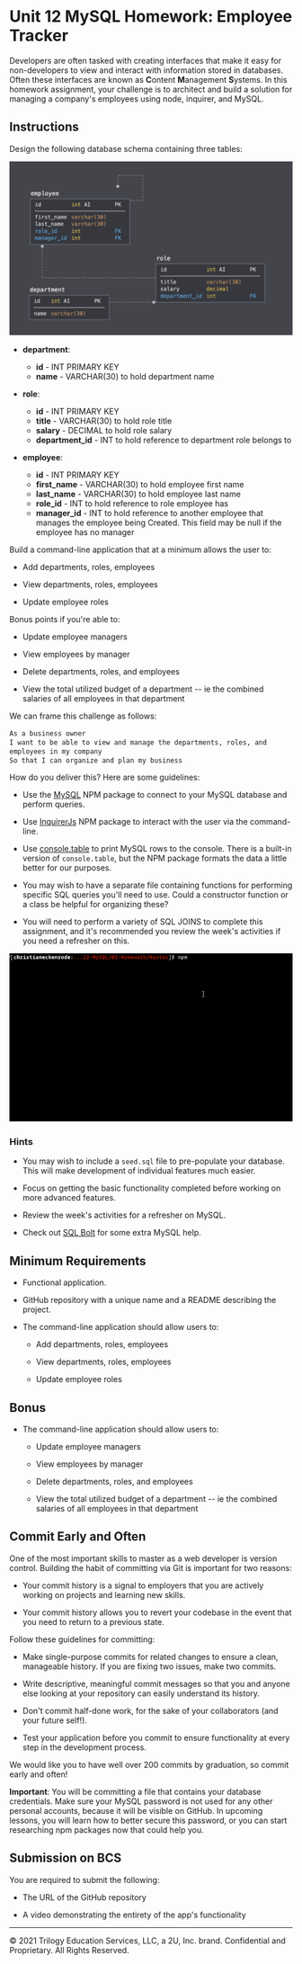 # Unit 12 MySQL Homework: Employee Tracker

Developers are often tasked with creating interfaces that make it easy for non-developers to view and interact with information stored in databases. Often these interfaces are known as **C**ontent **M**anagement **S**ystems. In this homework assignment, your challenge is to architect and build a solution for managing a company's employees using node, inquirer, and MySQL.

## Instructions

Design the following database schema containing three tables:

![Database Schema](Assets/schema.png)

* **department**:

  * **id** - INT PRIMARY KEY
  * **name** - VARCHAR(30) to hold department name

* **role**:
  * **id** - INT PRIMARY KEY
  * **title** -  VARCHAR(30) to hold role title
  * **salary** -  DECIMAL to hold role salary
  * **department_id** -  INT to hold reference to department role belongs to

* **employee**:

  * **id** - INT PRIMARY KEY
  * **first_name** - VARCHAR(30) to hold employee first name
  * **last_name** - VARCHAR(30) to hold employee last name
  * **role_id** - INT to hold reference to role employee has
  * **manager_id** - INT to hold reference to another employee that manages the employee being Created. This field may be null if the employee has no manager
  
Build a command-line application that at a minimum allows the user to:

  * Add departments, roles, employees

  * View departments, roles, employees

  * Update employee roles

Bonus points if you're able to:

  * Update employee managers

  * View employees by manager

  * Delete departments, roles, and employees

  * View the total utilized budget of a department -- ie the combined salaries of all employees in that department

We can frame this challenge as follows:

```
As a business owner
I want to be able to view and manage the departments, roles, and employees in my company
So that I can organize and plan my business
```

How do you deliver this? Here are some guidelines:

* Use the [MySQL](https://www.npmjs.com/package/mysql) NPM package to connect to your MySQL database and perform queries.

* Use [InquirerJs](https://www.npmjs.com/package/inquirer/v/0.2.3) NPM package to interact with the user via the command-line.

* Use [console.table](https://www.npmjs.com/package/console.table) to print MySQL rows to the console. There is a built-in version of `console.table`, but the NPM package formats the data a little better for our purposes.

* You may wish to have a separate file containing functions for performing specific SQL queries you'll need to use. Could a constructor function or a class be helpful for organizing these?

* You will need to perform a variety of SQL JOINS to complete this assignment, and it's recommended you review the week's activities if you need a refresher on this.

![Employee Tracker](Assets/employee-tracker.gif)

### Hints

* You may wish to include a `seed.sql` file to pre-populate your database. This will make development of individual features much easier.

* Focus on getting the basic functionality completed before working on more advanced features.

* Review the week's activities for a refresher on MySQL.

* Check out [SQL Bolt](https://sqlbolt.com/) for some extra MySQL help.

## Minimum Requirements

* Functional application.

* GitHub repository with a unique name and a README describing the project.

* The command-line application should allow users to:

  * Add departments, roles, employees

  * View departments, roles, employees

  * Update employee roles

## Bonus

* The command-line application should allow users to:

  * Update employee managers

  * View employees by manager

  * Delete departments, roles, and employees

  * View the total utilized budget of a department -- ie the combined salaries of all employees in that department

## Commit Early and Often

One of the most important skills to master as a web developer is version control. Building the habit of committing via Git is important for two reasons:

* Your commit history is a signal to employers that you are actively working on projects and learning new skills.

* Your commit history allows you to revert your codebase in the event that you need to return to a previous state.

Follow these guidelines for committing:

* Make single-purpose commits for related changes to ensure a clean, manageable history. If you are fixing two issues, make two commits.

* Write descriptive, meaningful commit messages so that you and anyone else looking at your repository can easily understand its history.

* Don't commit half-done work, for the sake of your collaborators (and your future self!).

* Test your application before you commit to ensure functionality at every step in the development process.

We would like you to have well over 200 commits by graduation, so commit early and often!

**Important**: You will be committing a file that contains your database credentials. Make sure your MySQL password is not used for any other personal accounts, because it will be visible on GitHub. In upcoming lessons, you will learn how to better secure this password, or you can start researching npm packages now that could help you.


## Submission on BCS

You are required to submit the following:

* The URL of the GitHub repository

* A video demonstrating the entirety of the app's functionality 

- - -
© 2021 Trilogy Education Services, LLC, a 2U, Inc. brand. Confidential and Proprietary. All Rights Reserved.
